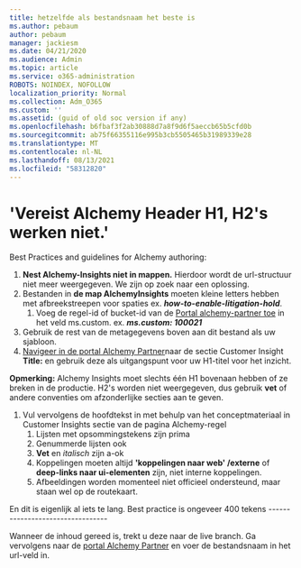 ```yaml
---
title: hetzelfde als bestandsnaam het beste is
ms.author: pebaum
author: pebaum
manager: jackiesm
ms.date: 04/21/2020
ms.audience: Admin
ms.topic: article
ms.service: o365-administration
ROBOTS: NOINDEX, NOFOLLOW
localization_priority: Normal
ms.collection: Adm_O365
ms.custom: ''
ms.assetid: (guid of old soc version if any)
ms.openlocfilehash: b6fbaf3f2ab30888d7a8f9d6f5aeccb65b5cfd0b
ms.sourcegitcommit: ab75f66355116e995b3cb5505465b31989339e28
ms.translationtype: MT
ms.contentlocale: nl-NL
ms.lasthandoff: 08/13/2021
ms.locfileid: "58312820"
---
```

# <a name="required-alchemy-header-h1-h2s-dont-work"></a>'Vereist Alchemy Header H1, H2's werken niet.'
Best Practices and guidelines for Alchemy authoring:

1. **Nest Alchemy-Insights niet in mappen.** Hierdoor wordt de url-structuur niet meer weergegeven. We zijn op zoek naar een oplossing.
1. Bestanden in **de map AlchemyInsights** moeten kleine letters hebben met afbreekstreepen voor spaties ex. **_how-to-enable-litigation-hold_**.
    1. Voeg de regel-id of bucket-id van de [Portal alchemy-partner toe](https://alchemyportal.azurewebsites.net) in het veld ms.custom. ex. ***ms.custom: 100021***
1. Gebruik de rest van de metagegevens boven aan dit bestand als uw sjabloon.
1. [Navigeer in de portal Alchemy Partner](https://alchemyportal.azurewebsites.net)naar de sectie Customer Insight **Title:** en gebruik deze als uitgangspunt voor uw H1-titel voor het inzicht. 

**Opmerking:** Alchemy Insights moet slechts één H1 bovenaan hebben of ze breken in de productie. H2's worden niet weergegeven, dus gebruik **vet** of andere conventies om afzonderlijke secties aan te geven.
1. Vul vervolgens de hoofdtekst in met behulp van het conceptmateriaal in Customer Insights sectie van de pagina Alchemy-regel
    1. Lijsten met opsommingstekens zijn prima
    1. Genummerde lijsten ook
    1. **Vet** en *italisch* zijn a-ok
    1. Koppelingen moeten altijd **'koppelingen naar web' /externe** of **deep-links naar ui-elementen** zijn, niet interne koppelingen.
    1. Afbeeldingen worden momenteel niet officieel ondersteund, maar staan wel op de routekaart.

En dit is eigenlijk al iets te lang. Best practice is ongeveer 400 tekens ---------------------------------

Wanneer de inhoud gereed is, trekt u deze naar de live branch. Ga vervolgens naar de [portal Alchemy Partner](https://alchemyportal.azurewebsites.net) en voer de bestandsnaam in het url-veld in. 